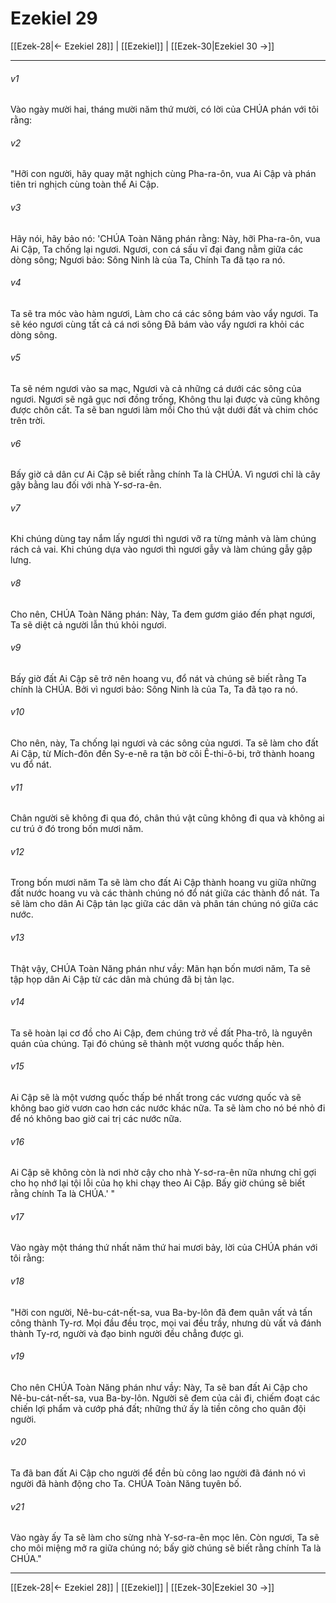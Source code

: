 # Ezekiel 29

[[Ezek-28|← Ezekiel 28]] | [[Ezekiel]] | [[Ezek-30|Ezekiel 30 →]]
***



###### v1 
Vào ngày mười hai, tháng mười năm thứ mười, có lời của CHÚA phán với tôi rằng: 

###### v2 
"Hỡi con người, hãy quay mặt nghịch cùng Pha-ra-ôn, vua Ai Cập và phán tiên tri nghịch cùng toàn thể Ai Cập. 

###### v3 
Hãy nói, hãy bảo nó: 'CHÚA Toàn Năng phán rằng: Này, hỡi Pha-ra-ôn, vua Ai Cập, Ta chống lại ngươi. Ngươi, con cá sấu vĩ đại đang nằm giữa các dòng sông; Ngươi bảo: Sông Ninh là của Ta, Chính Ta đã tạo ra nó. 

###### v4 
Ta sẽ tra móc vào hàm ngươi, Làm cho cá các sông bám vào vẩy ngươi. Ta sẽ kéo ngươi cùng tất cả cá nơi sông Đã bám vào vẩy ngươi ra khỏi các dòng sông. 

###### v5 
Ta sẽ ném ngươi vào sa mạc, Ngươi và cả những cá dưới các sông của ngươi. Ngươi sẽ ngã gục nơi đồng trống, Không thu lại được và cũng không được chôn cất. Ta sẽ ban ngươi làm mồi Cho thú vật dưới đất và chim chóc trên trời. 

###### v6 
Bấy giờ cả dân cư Ai Cập sẽ biết rằng chính Ta là CHÚA. Vì ngươi chỉ là cây gậy bằng lau đối với nhà Y-sơ-ra-ên. 

###### v7 
Khi chúng dùng tay nắm lấy ngươi thì ngươi vỡ ra từng mảnh và làm chúng rách cả vai. Khi chúng dựa vào ngươi thì ngươi gẫy và làm chúng gẫy gập lưng. 

###### v8 
Cho nên, CHÚA Toàn Năng phán: Này, Ta đem gươm giáo đến phạt ngươi, Ta sẽ diệt cả người lẫn thú khỏi ngươi. 

###### v9 
Bấy giờ đất Ai Cập sẽ trở nên hoang vu, đổ nát và chúng sẽ biết rằng Ta chính là CHÚA. Bởi vì ngươi bảo: Sông Ninh là của Ta, Ta đã tạo ra nó. 

###### v10 
Cho nên, này, Ta chống lại ngươi và các sông của ngươi. Ta sẽ làm cho đất Ai Cập, từ Mích-đôn đến Sy-e-nê ra tận bờ cõi Ê-thi-ô-bi, trở thành hoang vu đổ nát. 

###### v11 
Chân người sẽ không đi qua đó, chân thú vật cũng không đi qua và không ai cư trú ở đó trong bốn mươi năm. 

###### v12 
Trong bốn mươi năm Ta sẽ làm cho đất Ai Cập thành hoang vu giữa những đất nước hoang vu và các thành chúng nó đổ nát giữa các thành đổ nát. Ta sẽ làm cho dân Ai Cập tản lạc giữa các dân và phân tán chúng nó giữa các nước. 

###### v13 
Thật vậy, CHÚA Toàn Năng phán như vầy: Mãn hạn bốn mươi năm, Ta sẽ tập họp dân Ai Cập từ các dân mà chúng đã bị tản lạc. 

###### v14 
Ta sẽ hoàn lại cơ đồ cho Ai Cập, đem chúng trở về đất Pha-trô, là nguyên quán của chúng. Tại đó chúng sẽ thành một vương quốc thấp hèn. 

###### v15 
Ai Cập sẽ là một vương quốc thấp bé nhất trong các vương quốc và sẽ không bao giờ vươn cao hơn các nước khác nữa. Ta sẽ làm cho nó bé nhỏ đi để nó không bao giờ cai trị các nước nữa. 

###### v16 
Ai Cập sẽ không còn là nơi nhờ cậy cho nhà Y-sơ-ra-ên nữa nhưng chỉ gợi cho họ nhớ lại tội lỗi của họ khi chạy theo Ai Cập. Bấy giờ chúng sẽ biết rằng chính Ta là CHÚA.' " 

###### v17 
Vào ngày một tháng thứ nhất năm thứ hai mươi bảy, lời của CHÚA phán với tôi rằng: 

###### v18 
"Hỡi con người, Nê-bu-cát-nết-sa, vua Ba-by-lôn đã đem quân vất vả tấn công thành Ty-rơ. Mọi đầu đều trọc, mọi vai đều trầy, nhưng dù vất vả đánh thành Ty-rơ, người và đạo binh người đều chẳng được gì. 

###### v19 
Cho nên CHÚA Toàn Năng phán như vầy: Này, Ta sẽ ban đất Ai Cập cho Nê-bu-cát-nết-sa, vua Ba-by-lôn. Người sẽ đem của cải đi, chiếm đoạt các chiến lợi phẩm và cướp phá đất; những thứ ấy là tiền công cho quân đội người. 

###### v20 
Ta đã ban đất Ai Cập cho người để đền bù công lao người đã đánh nó vì người đã hành động cho Ta. CHÚA Toàn Năng tuyên bố. 

###### v21 
Vào ngày ấy Ta sẽ làm cho sừng nhà Y-sơ-ra-ên mọc lên. Còn ngươi, Ta sẽ cho môi miệng mở ra giữa chúng nó; bấy giờ chúng sẽ biết rằng chính Ta là CHÚA."

***
[[Ezek-28|← Ezekiel 28]] | [[Ezekiel]] | [[Ezek-30|Ezekiel 30 →]]
